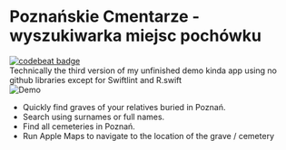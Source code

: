 # Poznańskie Cmentarze - wyszukiwarka miejsc pochówku <br>
[![codebeat badge](https://codebeat.co/badges/48d3a0b4-b396-4c6e-8148-86ff39f844a4)](https://codebeat.co/projects/github-com-skotak79-poznanskie-cmentarze-master) <br>
Technically the third version of my unfinished demo kinda app using no github libraries except for Swiftlint and R.swift <br>
![Demo](Screenshots/demo.gif)
<br>
- Quickly find graves of your relatives buried in Poznań. <br>
- Search using surnames or full names. <br>
- Find all cemeteries in Poznań. <br>
- Run Apple Maps to navigate to the location of the grave / cemetery <br>
<br>
